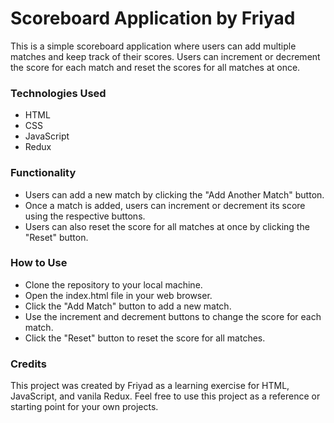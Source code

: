 # Scoreboard Application by Friyad

This is a simple scoreboard application where users can add multiple matches and keep track of their scores. Users can increment or decrement the score for each match and reset the scores for all matches at once.

### Technologies Used

- HTML
- CSS
- JavaScript
- Redux

### Functionality

- Users can add a new match by clicking the "Add Another Match" button.
- Once a match is added, users can increment or decrement its score using the respective buttons.
- Users can also reset the score for all matches at once by clicking the "Reset" button.

### How to Use

- Clone the repository to your local machine.
- Open the index.html file in your web browser.
- Click the "Add Match" button to add a new match.
- Use the increment and decrement buttons to change the score for each match.
- Click the "Reset" button to reset the score for all matches.

### Credits

This project was created by Friyad as a learning exercise for HTML, JavaScript, and vanila Redux. Feel free to use this project as a reference or starting point for your own projects.
